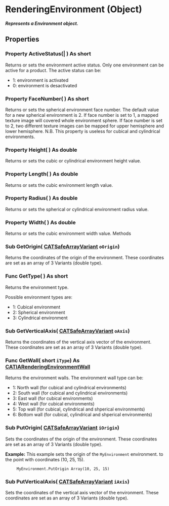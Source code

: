 # RenderingEnvironment (Object)

**_Represents a Environment object._**

## Properties

### Property **ActiveStatus**(| ) As short

   Returns or sets the environment active status.
Only one environment can be active for a product. The active status can be:
* 1: environment is activated
* 0: environment is desactivated

### Property **FaceNumber**( ) As short

   Returns or sets the spherical environment face number.
The default value for a new spherical environment is 2.
If face number is set to 1, a mapped texture image will covered whole environment sphere.
If face number is set to 2, two different texture images can be mapped for upper hemisphere and lower hemisphere.
N.B. This property is useless for cubical and cylindrical environments.  
### Property **Height**( ) As double

   Returns or sets the cubic or cylindrical environment height value.  
### Property **Length**( ) As double

   Returns or sets the cubic environment length value.  
### Property **Radius**( ) As double

   Returns or sets the spherical or cylindrical environment radius value.  
### Property **Width**( ) As double

   Returns or sets the cubic environment width value.  Methods

### Sub **GetOrigin**( [CATSafeArrayVariant](../System/typedef_CATSafeArrayVariant_73843.md)  `oOrigin`)

   Returns the coordinates of the origin of the environment.
These coordinates are set as an array of 3 Variants (double type).  
### Func **GetType**( ) As short

   Returns the environment type.

Possible environment types are:
  * 1: Cubical environment
  * 2: Spherical environment
  * 3: Cylindrical environment

### Sub **GetVerticalAxis**( [CATSafeArrayVariant](../System/typedef_CATSafeArrayVariant_73843.md)  `oAxis`)

   Returns the coordinates of the vertical axis vector of the environment.
These coordinates are set as an array of 3 Variants (double type).  
### Func **GetWall**( short  `iType`) As [CATIARenderingEnvironmentWall](../CATRscInterfaces/interface_RenderingEnvironmentWall_123106.md)

   Returns the environment walls.
The environment wall type can be:
* 1: North wall (for cubical and cylindrical environments)
* 2: South wall (for cubical and cylindrical environments)
* 3: East wall (for cubical environments)
* 4: West wall (for cubical environments)
* 5: Top wall (for cubical, cylindrical and shperical environments)
* 6: Bottom wall (for cubical, cylindrical and shperical environments)

### Sub **PutOrigin**( [CATSafeArrayVariant](../System/typedef_CATSafeArrayVariant_73843.md)  `iOrigin`)

   Sets the coordinates of the origin of the environment.
These coordinates are set as an array of 3 Variants (double type).

**Example:**      This example sets the origin of the `MyEnvironment` environment. to the point with coordinates (10, 25, 15).

```VBScript
     MyEnvironment.PutOrigin Array(10, 25, 15)

```

### Sub **PutVerticalAxis**( [CATSafeArrayVariant](../System/typedef_CATSafeArrayVariant_73843.md)  `iAxis`)

   Sets the coordinates of the vertical axis vector of the environment.
These coordinates are set as an array of 3 Variants (double type).